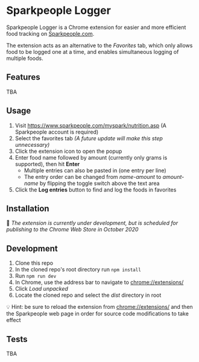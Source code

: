 # Sparkpeople Logger
Sparkpeople Logger is a Chrome extension for easier and more efficient food tracking on [Sparkpeople.com](sparkpeople.com).

The extension acts as an alternative to the *Favorites* tab, which only allows food to be logged one at a time, and enables simultaneous logging of multiple foods.

## Features
TBA

## Usage
1. Visit https://www.sparkpeople.com/myspark/nutrition.asp (A Sparkpeople account is required)
2. Select the favorites tab *(A future update will make this step unnecessary)*
3. Click the extension icon to open the popup
4. Enter food name followed by amount (currently only grams is supported), then hit **Enter** 
    * Multiple entries can also be pasted in (one entry per line)
    * The entry order can be changed from *name-amount* to *amount-name* by flipping the toggle switch above the text area
5. Click the **Log entries** button to find and log the foods in favorites

## Installation
 :construction: *The extension is currently under development, but is scheduled for publishing to the Chrome Web Store in October 2020*

## Development
1. Clone this repo
2. In the cloned repo's root directory run `npm install`
3. Run `npm run dev`
4. In Chrome, use the address bar to navigate to [chrome://extensions/](chrome://extensions/)
5. Click *Load unpacked*
6. Locate the cloned repo and select the *dist* directory in root

:bulb: Hint: be sure to reload the extension from [chrome://extensions/](chrome://extensions/) and then the Sparkpeople web page in order for source code modifications to take effect

## Tests
TBA